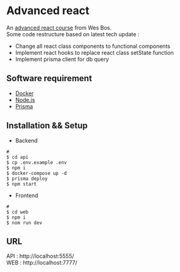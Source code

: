 # Advanced react

An [advanced react course](https://advancedreact.com/) from Wes Bos.  
Some code restructure based on latest tech update :
* Change all react class components to functional components
* Implement react hooks to replace react class setState function
* Implement prisma client for db query

## Software requirement

* [Docker](https://www.docker.com/)
* [Node.js](https://nodejs.org/en/)
* [Prisma](https://www.prisma.io/)


## Installation && Setup
*  Backend

```
#
$ cd api
$ cp .env.example .env
$ npm i
$ docker-compose up -d
$ prisma deploy
$ npm start
```

*  Frontend
```
#
$ cd web
$ npm i
$ nom run dev
```

## URL
API : http://localhost:5555/  
WEB : http://localhost:7777/
